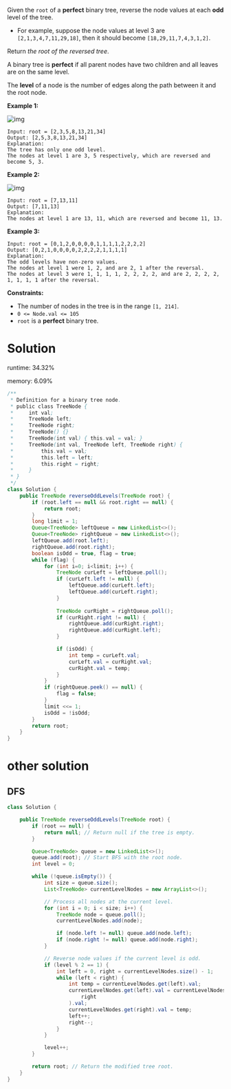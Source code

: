 Given the `root` of a **perfect** binary tree, reverse the node values at each **odd** level of the tree.

- For example, suppose the node values at level 3 are `[2,1,3,4,7,11,29,18]`, then it should become `[18,29,11,7,4,3,1,2]`.

Return *the root of the reversed tree*.

A binary tree is **perfect** if all parent nodes have two children and all leaves are on the same level.

The **level** of a node is the number of edges along the path between it and the root node.

 

**Example 1:**

![img](https://assets.leetcode.com/uploads/2022/07/28/first_case1.png)

```
Input: root = [2,3,5,8,13,21,34]
Output: [2,5,3,8,13,21,34]
Explanation: 
The tree has only one odd level.
The nodes at level 1 are 3, 5 respectively, which are reversed and become 5, 3.
```

**Example 2:**

![img](https://assets.leetcode.com/uploads/2022/07/28/second_case3.png)

```
Input: root = [7,13,11]
Output: [7,11,13]
Explanation: 
The nodes at level 1 are 13, 11, which are reversed and become 11, 13.
```

**Example 3:**

```
Input: root = [0,1,2,0,0,0,0,1,1,1,1,2,2,2,2]
Output: [0,2,1,0,0,0,0,2,2,2,2,1,1,1,1]
Explanation: 
The odd levels have non-zero values.
The nodes at level 1 were 1, 2, and are 2, 1 after the reversal.
The nodes at level 3 were 1, 1, 1, 1, 2, 2, 2, 2, and are 2, 2, 2, 2, 1, 1, 1, 1 after the reversal.
```

 

**Constraints:**

- The number of nodes in the tree is in the range `[1, 214]`.
- `0 <= Node.val <= 105`
- `root` is a **perfect** binary tree.

# Solution

runtime: 34.32%

memory: 6.09%

```java
/**
 * Definition for a binary tree node.
 * public class TreeNode {
 *     int val;
 *     TreeNode left;
 *     TreeNode right;
 *     TreeNode() {}
 *     TreeNode(int val) { this.val = val; }
 *     TreeNode(int val, TreeNode left, TreeNode right) {
 *         this.val = val;
 *         this.left = left;
 *         this.right = right;
 *     }
 * }
 */
class Solution {
    public TreeNode reverseOddLevels(TreeNode root) {
        if (root.left == null && root.right == null) {
            return root;
        }
        long limit = 1;
        Queue<TreeNode> leftQueue = new LinkedList<>();
        Queue<TreeNode> rightQueue = new LinkedList<>();
        leftQueue.add(root.left);
        rightQueue.add(root.right);
        boolean isOdd = true, flag = true;
        while (flag) {
            for (int i=0; i<limit; i++) {
                TreeNode curLeft = leftQueue.poll();
                if (curLeft.left != null) {
                    leftQueue.add(curLeft.left);
                    leftQueue.add(curLeft.right);
                }
                
                TreeNode curRight = rightQueue.poll();
                if (curRight.right != null) {
                    rightQueue.add(curRight.right);
                    rightQueue.add(curRight.left);
                }

                if (isOdd) {
                    int temp = curLeft.val;
                    curLeft.val = curRight.val;
                    curRight.val = temp;
                }
            }
            if (rightQueue.peek() == null) {
                flag = false;
            }
            limit <<= 1;
            isOdd = !isOdd;
        }
        return root;
    }
}
```

# other solution

## DFS

```java
class Solution {

    public TreeNode reverseOddLevels(TreeNode root) {
        if (root == null) {
            return null; // Return null if the tree is empty.
        }

        Queue<TreeNode> queue = new LinkedList<>();
        queue.add(root); // Start BFS with the root node.
        int level = 0;

        while (!queue.isEmpty()) {
            int size = queue.size();
            List<TreeNode> currentLevelNodes = new ArrayList<>();

            // Process all nodes at the current level.
            for (int i = 0; i < size; i++) {
                TreeNode node = queue.poll();
                currentLevelNodes.add(node);

                if (node.left != null) queue.add(node.left);
                if (node.right != null) queue.add(node.right);
            }

            // Reverse node values if the current level is odd.
            if (level % 2 == 1) {
                int left = 0, right = currentLevelNodes.size() - 1;
                while (left < right) {
                    int temp = currentLevelNodes.get(left).val;
                    currentLevelNodes.get(left).val = currentLevelNodes.get(
                        right
                    ).val;
                    currentLevelNodes.get(right).val = temp;
                    left++;
                    right--;
                }
            }

            level++;
        }

        return root; // Return the modified tree root.
    }
}
```


